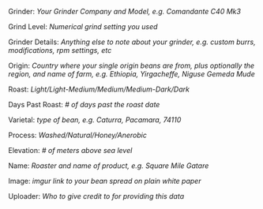 Grinder: *Your Grinder Company and Model, e.g. Comandante C40 Mk3*

Grind Level: *Numerical grind setting you used*

Grinder Details: *Anything else to note about your grinder, e.g. custom burrs, modifications, rpm settings, etc*

Origin: *Country where your single origin beans are from, plus optionally the region, and name of farm, e.g. Ethiopia, Yirgacheffe, Niguse Gemeda Mude*

Roast: *Light/Light-Medium/Medium/Medium-Dark/Dark*

Days Past Roast: *# of days past the roast date*

Varietal: *type of bean, e.g. Caturra, Pacamara, 74110*

Process: *Washed/Natural/Honey/Anerobic*

Elevation: *# of meters above sea level*

Name: *Roaster and name of product, e.g. Square Mile Gatare*

Image: *imgur link to your bean spread on plain white paper*

Uploader: *Who to give credit to for providing this data*
